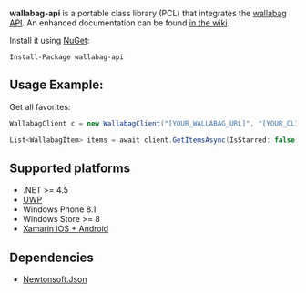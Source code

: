 **wallabag-api** is a portable class library (PCL) that integrates the [wallabag API](http://getpocket.com/developer). An enhanced documentation can be found [in the wiki](https://github.com/jlnostr/wallabag-api/wiki).

Install it using [NuGet](https://www.nuget.org/packages/wallabag.Api):
```
Install-Package wallabag-api
```

## Usage Example:

Get all favorites:

```csharp
WallabagClient c = new WallabagClient("[YOUR_WALLABAG_URL]", "[YOUR_CLIENT_ID]", "[YOUR_CLIENT_SECRET]");

List<WallabagItem> items = await client.GetItemsAsync(IsStarred: false);
```

## Supported platforms

- .NET >= 4.5
- [UWP](https://msdn.microsoft.com/en-us/windows/uwp/get-started/universal-application-platform-guide)
- Windows Phone 8.1
- Windows Store >= 8
- [Xamarin iOS + Android](https://www.xamarin.com)

## Dependencies
- [Newtonsoft.Json](https://www.nuget.org/packages/Newtonsoft.Json/)
